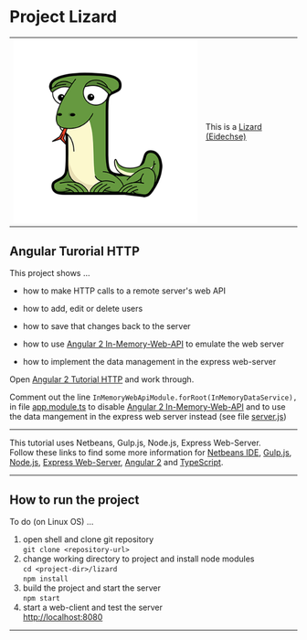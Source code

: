 # Project Lizard

|  |  |
| --- | ---------- |
| ![Project Logo][1] | This is a [Lizard (Eidechse)][2] |
 
## Angular Turorial HTTP

This project shows ...

* how to make HTTP calls to a remote server's web API
* how to add, edit or delete users
* how to save that changes back to the server
* how to use [Angular 2 In-Memory-Web-API][3] to emulate the web server
* how to implement the data management in the express web-server

   [1]: images/lizard.png
   [2]: https://a-z-animals.com/animals/lizard/
   [3]: https://www.npmjs.com/package/angular2-in-memory-web-api
   [4]: https://angular.io/docs/ts/latest/tutorial/toh-pt6.html
   [5]: src/ng2/app/app.module.ts#L22
   [6]: src/server.js

Open [Angular 2 Tutorial HTTP][4] and work through.

Comment out the line  `InMemoryWebApiModule.forRoot(InMemoryDataService),` 
in file [app.module.ts][5] to disable [Angular 2 In-Memory-Web-API][3] and
to use the data mangement in the express web server instead (see file [server.js][6])

--------------------------------------------------------------

This tutorial uses Netbeans, Gulp.js, Node.js, Express Web-Server.  
Follow these links to find some more information for
[Netbeans IDE](http://netbeans.org/), 
[Gulp.js](https://www.npmjs.com/package/gulp),
[Node.js](https://nodejs.org/en/), 
[Express Web-Server](https://www.npmjs.com/package/express), 
[Angular 2](https://angular.io/docs/) and 
[TypeScript](https://www.typescriptlang.org/).

--------------------------------------------------------------

## How to run the project 

To do (on Linux OS) ...

1. open shell and clone git repository  
  `git clone <repository-url>`
2. change working directory to project and install node modules  
  `cd <project-dir>/lizard`  
  `npm install`
3. build the project and start the server  
  `npm start`
4. start a web-client and test the server  
  [http://localhost:8080](http://localhost:8080)

-------------------------------------------------------------
